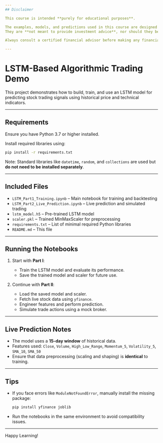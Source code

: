```yaml
---
## Disclaimer

This course is intended **purely for educational purposes**.

The examples, models, and predictions used in this course are designed to teach how AI and LSTM models can be applied to financial data.  
They are **not meant to provide investment advice**, nor should they be used as a basis for real-world trading.

Always consult a certified financial advisor before making any financial decisions.

---
```


# LSTM-Based Algorithmic Trading Demo

This project demonstrates how to build, train, and use an LSTM model for predicting stock trading signals using historical price and technical indicators.

---

## Requirements

Ensure you have Python 3.7 or higher installed.

Install required libraries using:

```bash
pip install -r requirements.txt
```

Note: Standard libraries like `datetime`, `random`, and `collections` are used but **do not need to be installed separately**.

---

## Included Files

- `LSTM_Part1_Training.ipynb` – Main notebook for training and backtesting
- `LSTM_Part2_Live_Prediction.ipynb` – Live prediction and simulated trading
- `lstm_model.h5` – Pre-trained LSTM model
- `scaler.pkl` – Trained MinMaxScaler for preprocessing
- `requirements.txt` – List of minimal required Python libraries
- `README.md` – This file

---

## Running the Notebooks

1. Start with **Part I**:
   - Train the LSTM model and evaluate its performance.
   - Save the trained model and scaler for future use.

2. Continue with **Part II**:
   - Load the saved model and scaler.
   - Fetch live stock data using `yfinance`.
   - Engineer features and perform prediction.
   - Simulate trade actions using a mock broker.

---

## Live Prediction Notes

- The model uses a **15-day window** of historical data.
- Features used: `Close`, `Volume`, `High_Low_Range`, `Momentum_5`, `Volatility_5`, `SMA_10`, `SMA_50`
- Ensure that data preprocessing (scaling and shaping) is **identical** to training.

---

## Tips

- If you face errors like `ModuleNotFoundError`, manually install the missing package:
  ```bash
  pip install yfinance joblib
  ```
- Run the notebooks in the same environment to avoid compatibility issues.

---

Happy Learning!
